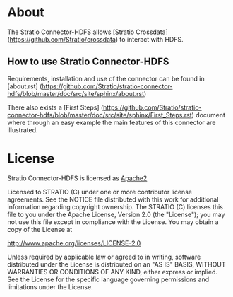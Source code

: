 # About #

The Stratio Connector-HDFS allows [Stratio Crossdata] (<https://github.com/Stratio/crossdata>) to interact with HDFS.

## How to use Stratio Connector-HDFS ##

Requirements, installation and use of the connector can be found in [about.rst] (<https://github.com/Stratio/stratio-connector-hdfs/blob/master/doc/src/site/sphinx/about.rst>)

There also exists a [First Steps] (<https://github.com/Stratio/stratio-connector-hdfs/blob/master/doc/src/site/sphinx/First_Steps.rst>) document where through an easy example the main features of this connector are illustrated.

# License #

Stratio Connector-HDFS is licensed as [Apache2](http://www.apache.org/licenses/LICENSE-2.0.txt)

Licensed to STRATIO (C) under one or more contributor license agreements.
See the NOTICE file distributed with this work for additional information
regarding copyright ownership.  The STRATIO (C) licenses this file
to you under the Apache License, Version 2.0 (the
"License"); you may not use this file except in compliance
with the License.  You may obtain a copy of the License at

  http://www.apache.org/licenses/LICENSE-2.0

Unless required by applicable law or agreed to in writing,
software distributed under the License is distributed on an
"AS IS" BASIS, WITHOUT WARRANTIES OR CONDITIONS OF ANY
KIND, either express or implied.  See the License for the
specific language governing permissions and limitations
under the License.